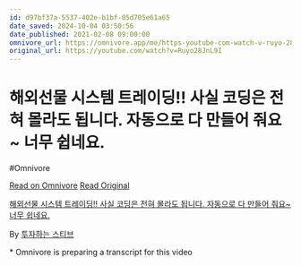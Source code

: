 ```yaml
---
id: d97bf37a-5537-402e-b1bf-05d705e61a65
date_saved: 2024-10-04 03:50:56
date_published: 2021-02-08 09:00:00
omnivore_url: https://omnivore.app/me/https-youtube-com-watch-v-ruyo-28-jn-l-9-i-19253b88c23
original_url: https://youtube.com/watch?v=Ruyo28JnL9I
---
```


# 해외선물 시스템 트레이딩!! 사실 코딩은 전혀 몰라도 됩니다. 자동으로 다 만들어 줘요~ 너무 쉽네요.
#Omnivore
 
[Read on Omnivore](https://omnivore.app/me/https-youtube-com-watch-v-ruyo-28-jn-l-9-i-19253b88c23)
[Read Original](https://youtube.com/watch?v=Ruyo28JnL9I)
 
[해외선물 시스템 트레이딩!! 사실 코딩은 전혀 몰라도 됩니다. 자동으로 다 만들어 줘요\~ 너무 쉽네요.](https://youtube.com/watch?v=Ruyo28JnL9I)

By [투자하는 스티브](https://www.youtube.com/@dandyrak7)

\* Omnivore is preparing a transcript for this video